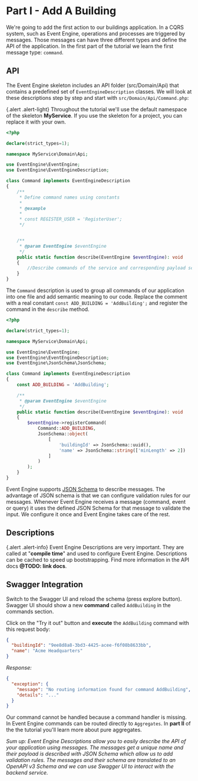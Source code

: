 # Part I - Add A Building

We're going to add the first action to our buildings application. In a CQRS system, such as
Event Engine, operations and processes are triggered by messages. Those messages can have three different types and
define the API of the application. In the first part of the tutorial we learn the first message type: `command`.

## API

The Event Engine skeleton includes an API folder (src/Domain/Api) that contains a predefined set of `EventEngineDescription` classes.
We will look at these descriptions step by step and start with `src/Domain/Api/Command.php`:

{.alert .alert-light}
Throughout the tutorial we'll use the default namespace of the skeleton **MyService**. If you use the skeleton for a project, you can replace it with your own.

```php
<?php

declare(strict_types=1);

namespace MyService\Domain\Api;

use EventEngine\EventEngine;
use EventEngine\EventEngineDescription;

class Command implements EventEngineDescription
{
    /**
     * Define command names using constants
     *
     * @example
     *
     * const REGISTER_USER = 'RegisterUser';
     */


    /**
     * @param EventEngine $eventEngine
     */
    public static function describe(EventEngine $eventEngine): void
    {
        //Describe commands of the service and corresponding payload schema (used for input validation)
    }
}

```

The `Command` description is used to group all commands of our application into one file and add semantic meaning to our
code. Replace the comment with a real constant `const ADD_BUILDING = 'AddBuilding';` and register the command in the
`describe` method.

```php
<?php

declare(strict_types=1);

namespace MyService\Domain\Api;

use EventEngine\EventEngine;
use EventEngine\EventEngineDescription;
use EventEngine\JsonSchema\JsonSchema;

class Command implements EventEngineDescription
{
    const ADD_BUILDING = 'AddBuilding';

    /**
     * @param EventEngine $eventEngine
     */
    public static function describe(EventEngine $eventEngine): void
    {
        $eventEngine->registerCommand(
            Command::ADD_BUILDING,
            JsonSchema::object(
                [
                    'buildingId' => JsonSchema::uuid(),
                    'name' => JsonSchema::string(['minLength' => 2])
                ]
            )
        );
    }
}

```
Event Engine supports [JSON Schema](http://json-schema.org/) to describe messages.
The advantage of JSON schema is that we can configure validation rules for our messages. Whenever Event Engine receives a message
(command, event or query) it uses the defined JSON Schema for that message to validate the input. We configure it once
and Event Engine takes care of the rest.

## Descriptions

{.alert .alert-info}
Event Engine Descriptions are very important. They are called at "**compile time**" and used to configure Event Engine.
Descriptions can be cached to speed up bootstrapping. Find more information in the API docs **@TODO: link docs**.

## Swagger Integration

Switch to the Swagger UI and reload the schema (press explore button).
Swagger UI should show a new **command** called `AddBuilding` in the commands section.

Click on the "Try it out" button and **execute** the `AddBuilding` command with this request body:

```json
{
  "buildingId": "9ee8d8a8-3bd3-4425-acee-f6f08b8633bb",
  "name": "Acme Headquarters"
}
```

*Response:*

```json
{
  "exception": {
    "message": "No routing information found for command AddBuilding",
    "details": "..."
  }
}
```

Our command cannot be handled because a command handler is missing. In Event Engine
commands can be routed directly to `Aggregates`.
In **part II** of the the tutorial you'll learn more about pure aggregates.

*Sum up: Event Engine Descriptions allow you to easily describe the API of your application using messages. The messages get
a unique name and their payload is described with JSON Schema which allow us to add validation rules. The messages and their
schema are translated to an OpenAPI v3 Schema and we can use Swagger UI to interact with the backend
service.*










